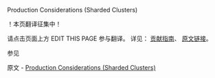  Production Considerations (Sharded Clusters)

 ！本页翻译征集中！

请点击页面上方 EDIT THIS PAGE 参与翻译。
详见：
[贡献指南]( https://github.com/JinMuInfo/MongoDB-Manual-zh/blob/master/CONTRIBUTING.md )、
[原文链接](  https://docs.mongodb.com/manual/core/transactions-sharded-clusters/  )。

 参见

原文 - [Production Considerations (Sharded Clusters)]( https://docs.mongodb.com/manual/core/transactions-sharded-clusters/ )


